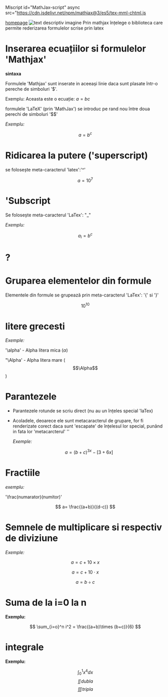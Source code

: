 Mlscript id="MathJax-script" async src="https://cdn.jsdelivr.net/npm/mathjax@3/es5/tex-mml-chtml.js

[homepage](index.md)
![text descriptiv imagine](https://blogger.googleusercontent.com/img/b/R29vZ2xl/AVvXsEgDC20iEn99ny79tjI2L7ufMCw6r8BnY7jXKJPanFwqYmUhr49C-4sn8q7uhMp_67PW1OBSaNsNEA7ZSZidpe4yUTeO3w51uqqqIT6CTtkYqiXquSR50rLu2vjtn_GQIXWkeoGFTdLJ1Q/s1600/poze_catei_1.jpg)
Prin mathjax înțelege o biblioteca care permite rederizarea formulelor scrise prin latex 

# Inserarea ecuațiilor si formulelor 'Mathjax'

**sintaxa**

Formulele 'Mathjax' sunt inserate in aceeași linie daca sunt plasate într-o pereche de simboluri '$'.

Exemplu: Aceasta este o ecuație: $a=bc$

formulele 'LaTeX' (prin  'MathJax') se introduc pe rand nou între doua perechi de simboluri '$$'

*Exemplu:*

$$a=b^c$$

# Ridicarea la putere ('superscript)

 se folosește meta-caracterul 'latex':'^'

 $$a=10^7$$
 
# 'Subscript

Se folosește meta-caracterul 'LaTex': "_"

*Exemplu:*

$$a_i= b^c$$

# ? 

# Gruparea elementelor din formule 

Elementele din formule se grupează prin meta-caracterul 'LaTex': '{' si '}'

$$ 10^{10} $$

# litere grecesti

*Exemple:*

'\alpha' - Alpha litera mica ($\alpha$)

"\Alpha' - Alpha litera mare ($$\Alpha$$)

# Parantezele

- Parantezele rotunde se scriu direct (nu au un înțeles special 'laTex)
- Acoladele, deoarece ele sunt metacaracterul de grupare, for fi renderizate corect daca sunt 'escapate' de înțelesul lor special, punând in fata lor 'metacarcterul' '\'

  *Exemple:*

  $$a = (b+c)^{3x} - [3+6x]$$
  
# Fractiile

*exemplu:*

'\frac(numarator)(numitor)'

$$ a= \frac{(a+b)}{(d-c)} $$

# Semnele de multiplicare si respectiv de diviziune

*Exemple:*

$$ a = c + 10 \times x $$

$$ a = c + 10 \cdot x $$ 

$$ a = b \div c $$

 # Suma de la i=0 la n 

**Exemplu:**

$$ \sum_{i=o}^n i^2 = \frac{(a+b)\times (b+c)}{6} $$

# integrale 

**Exemplu:**

$$ \int_0^1 x^4 dx $$
$$ \iint dubla $$
$$ \iiint tripla $$ 










